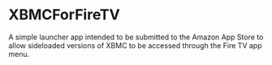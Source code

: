 XBMCForFireTV
=============

A simple launcher app intended to be submitted to the Amazon App Store to allow sideloaded versions of XBMC to be accessed through the Fire TV app menu.
